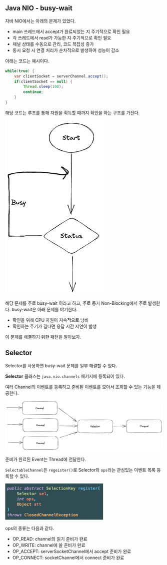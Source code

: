 ## Java NIO - busy-wait

자바 NIO에서는 아래의 문제가 있었다.
- main 쓰레드에서 accept가 완료되었는 지 주기적으로 확인 필요
- 각 쓰레드에서 read가 가능한 지 주기적으로 확인 필요
- 채널 상태를 수동으로 관리, 코드 복잡성 증가
- 동시 요청 시 연결 처리가 순차적으로 발생하여 성능이 감소

아래는 코드는 예시이다.

```java
while(true) {
    var clientSocket = serverChannel.accept();
    if(clientSocket == null) {
        Thread.sleep(100);
        continue;
    }
}
```

해당 코드는 루프를 통해 자원을 획득할 때까지 확인을 하는 구조를 가진다.

![img.png](img.png)

해당 문제를 주로 busy-wait 이라고 하고, 주로 동기 Non-Blocking에서 주로 발생한다. busy-wait은 아래 문제를 야기한다.
- 확인을 위해 CPU 자원이 지속적으로 낭비
- 확인하는 주기가 길다면 응답 시간 지연이 발생

이 문제를 해결하기 위한 패턴을 알아보자.

## Selector

Selector를 사용하면 busy-wait 문제를 일부 해결할 수 있다.

**Selector** 클래스는 `java.nio.channels` 패키지에 등록되어 있다.

여러 Channel의 이벤트를 등록하고 준비된 이벤트를 모아서 조회할 수 있는 기능을 제공한다. 

![img_1.png](img_1.png)

준비가 완료된 Event는 Thread에 전달한다.

`SelectableChannel`은 `regeister()`로 Selector와 `ops`라는 관심있는 이벤트 목록 등록할 수 있다.

![img_2.png](img_2.png)

ops의 종류는 다음과 같다.
- OP_READ: channel의 읽기 준비가 완료
- OP_WRITE: channel에 쓸 준비가 완료
- OP_ACCEPT: serverSocketChannel에서 accept 준비가 완료
- OP_CONNECT: socketChannel에서 connect 준비가 완료






